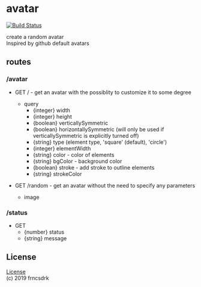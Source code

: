 # avatar

[![Build Status](https://travis-ci.org/frncsdrk/avatar.svg?branch=master)](https://travis-ci.org/frncsdrk/avatar)

create a random avatar  
Inspired by github default avatars

## routes

### /avatar

- GET / - get an avatar with the possiblity to customize it to some degree
  - query
    - {integer} width
    - {integer} height
    - {boolean} verticallySymmetric
    - {boolean} horizontallySymmetric (will only be used if verticallySymmetric is explicitly turned off)
    - {string}  type (element type, 'square' (default), 'circle')
    - {integer} elementWidth
    - {string}  color - color of elements
    - {string}  bgColor - background color
    - {boolean} stroke - add stroke to outline elements
    - {string}  strokeColor

- GET /random - get an avatar without the need to specify any parameters
  - image


### /status

- GET
  - {number} status
  - {string} message

## License

[License](https://github.com/frncsdrk/avatar/blob/master/LICENSE)  
(c) 2019 frncsdrk
